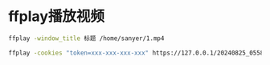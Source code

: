 # ffplay播放视频

```bash
ffplay -window_title 标题 /home/sanyer/1.mp4

ffplay -cookies "token=xxx-xxx-xxx-xxx" https://127.0.0.1/20240825_055838.m3u8
```
